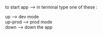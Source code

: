 to start app --> in terminal type one of these : </br >

up --> dev mode </br >
up-prod --> prod mode </br >
down --> down the app
